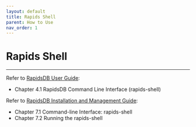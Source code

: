 ```yaml
---
layout: default
title: Rapids Shell
parent: How to Use
nav_order: 1
---
```


# Rapids Shell

---

Refer to [RapidsDB User Guide](../downloads/RapidsDB_User_Guide_Release_v4.3.3.pdf):

* Chapter 4.1 RapidsDB Command Line Interface (rapids-shell)

Refer to [RapidsDB Installation and Management Guide](../downloads/RapidsDB_Installation_and_Management_Guide_Release_v4.3.3.pdf):

* Chapter 7.1 Command-line Interface: rapids-shell
* Chapter 7.2 Running the rapids-shell
